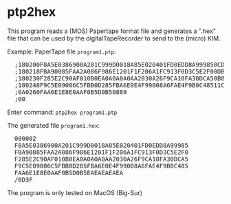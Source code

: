# ptp2hex

This program reads a (MOS) Papertape format file and generates a ".hex"
file that can be used by the digitalTapeRecorder to send to the (micro) KIM.

Example:
  PaperTape file ``program1.ptp``:
<pre>
  ;180200F8A5E0386900A201C999D0018A85E020401FD0EDD8A999850CD8
  ;180218FBA90085FAA2A086F986E1201F1F206A1FC913F0D3C5E2F00DBA
  ;180230F285E2C90AF010B0EA0A0A0A0AA2030A26F9CA10FA30DCA50B8B
  ;180248F9C5E09006C5FBB0D285FBA6E0E4F99008A6FAE4F9B0C48511C9
  ;0A0260FAA6E1E8E0AAF0B5D0B50889
  ;00
</pre>

Enter command: ``ptp2hex program1.ptp``

  The generated file ``program1.hex``:
<pre>
  000002
  F8A5E0386900A201C999D0018A85E020401FD0EDD8A99985
  FBA90085FAA2A086F986E1201F1F206A1FC913F0D3C5E2F0
  F285E2C90AF010B0EA0A0A0A0AA2030A26F9CA10FA30DCA5
  F9C5E09006C5FBB0D285FBA6E0E4F99008A6FAE4F9B0C485
  FAA6E1E8E0AAF0B5D0B5EAEAEAEAEA
  /0D3F
</pre>

The program is only tested on MacOS (Big-Sur)

